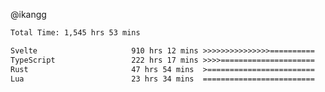 @ikangg
<!--START_SECTION:waka-->

```txt
Total Time: 1,545 hrs 53 mins

Svelte                     910 hrs 12 mins >>>>>>>>>>>>>>>==========   58.03 %
TypeScript                 222 hrs 17 mins >>>>=====================   14.17 %
Rust                       47 hrs 54 mins  >========================   03.05 %
Lua                        23 hrs 34 mins  =========================   01.50 %
```

<!--END_SECTION:waka-->
